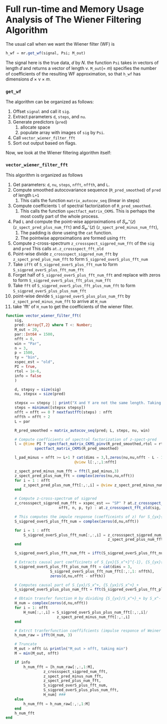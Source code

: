 # Full run-time and Memory Usage Analysis of The Wiener Filtering Algorithm

The usual call when we want the Wiener filter (WF) is
```julia
h_wf = mr.get_wf(signal, Psi; M_out)
```
The signal here is the true data, 𝑑 by 𝑁. the function `Psi` takes in vectors of length 𝑑 and returns a vector of length ν. `M_out`(= 𝑚) specifies the number of coefficients of the resulting WF approximation, so that `h_wf` has dimensions 𝑑 × ν × 𝑚.

### `get_wf`
The algorithm can be organized as follows:
1. Offset `signal` and call it `sig`.
2. Extract parameters `d`, `steps`, and `nu`.
3. Generate predictors (`pred`)
   1. allocate space
   2. populate array with images of `sig` by `Psi`.
4. Call `vector_wiener_filter_fft`
5. Sort out output based on flags.

Now, we look at the Wiener filtering algorithm itself:

### `vector_wiener_filter_fft`
This algorithm is organized as follows
1. Get parameters: `d`, `nu`, `steps`, `nfft`, `nffth`, and `L`.
2. Compute smoothed autocovariance sequence (`R_pred_smoothed`) of `pred` of length `L+1`
   1. This calls the function `matrix_autocov_seq` (linear in steps)
3. Compute coefficients `l` of spectral factorization of `R_pred_smoothed`.
   1. This calls the function `spectfact_matrix_CKMS`. This is perhaps the most costly part of the      whole process.
4. Pad `L` and compute the point-wise approximations of 𝑆ₚᵣ⁺(𝑧) (`z_spect_pred_plus_num_fft`) and 𝑆ₚᵣ⁻(𝑧) (`z_spect_pred_minus_num_fft`),
   1. The padding is done useing the `cat` function.
   2. The pointwise approximations are  formed using `fft`
5. Compute z-cross-spectrum `z_crossspect_sigpred_num_fft` of the `sig` and `pred`
   This calls `at.z_crossspect_fft_old`
6. Point-wise divide  `z_crossspect_sigpred_num_fft` by `z_spect_pred_plus_num_fft` to form `S_sigpred_overS_plus_fft_num`
7. Take `ifft` of `S_sigpred_overS_plus_fft_num` to form `S_sigpred_overS_plus_fft_num_fft`
8. Forget half of `S_sigpred_overS_plus_fft_num_fft` and replace with zeros to form `S_sigpred_overS_plus_fft_plus_num_fft`
9. Take `fft` of `S_sigpred_overS_plus_fft_plus_num_fft` to form `S_sigpred_overS_plus_plus_num_fft`
10. point-wise devide `S_sigpred_overS_plus_plus_num_fft` by `z_spect_pred_minus_num_fft` to arrive at `H_num`
11. take 'fft' of `H_num` to get the coefficients of the wiener filter.

```julia
function vector_wiener_filter_fft(
    sig,
    pred::Array{T,2} where T <: Number;
    M_out = 20,
    par::Int64 = 1500,
    nfft = 0,
    win = "Par",
    n = 3,
    p = 1500,
    ty = "bin",
    xspec_est = "old",
    PI = true,
    rtol = 1e-6,
    info = false
    )

    d, stepsy = size(sig)
    nu, stepsx = size(pred)

    stepsx == stepsy || print("X and Y are not the same length. Taking min.")
    steps = minimum([stepsx stepsy])
    nfft = nfft == 0 ? nextfastfft(steps) : nfft
    nffth = nfft ÷ 2
    L = par

    R_pred_smoothed = matrix_autocov_seq(pred; L, steps, nu, win)

    # Compute coefficients of spectral factorization of z-spect-pred
    l = @time PI ? spectfact_matrix_CKMS_pinv(R_pred_smoothed,rtol = rtol) :
             spectfact_matrix_CKMS(R_pred_smoothed)

    l_pad_minus = nfft >= L+1 ? cat(dims = 3,l,zeros(nu,nu,nfft - L - 1)) :
                               @view l[:,:,1:nfft]

    z_spect_pred_minus_num_fft = fft(l_pad_minus,3)
    z_spect_pred_plus_num_fft = complex(zeros(nu,nu,nfft))
    for i = 1 : nfft
        z_spect_pred_plus_num_fft[:,:,i] = @view z_spect_pred_minus_num_fft[:,:,i]'
    end

    # Compute z-cross-spectrum of sigpred
    z_crossspect_sigpred_num_fft = xspec_est == "SP" ? at.z_crossspect_fft(sig, pred;
                        nfft, n, p, ty) : at.z_crossspect_fft_old(sig, pred; L, Nex = nfft);

    # This computes the impule response (coefficeints of z) for S_{yx}{S_x^+}^{-1}
    S_sigpred_overS_plus_fft_num = complex(zeros(d,nu,nfft))

    for i = 1 : nfft
        S_sigpred_overS_plus_fft_num[:,:,i] = z_crossspect_sigpred_num_fft[:,:,i]/
                                              z_spect_pred_plus_num_fft[:,:,i]
    end

    S_sigpred_overS_plus_fft_num_fft = ifft(S_sigpred_overS_plus_fft_num,3)

    # Extracts causal part coefficinets of S_{yx}{S_x^+}^{-1}, {S_{yx}{S_x^+}^{-1}}_+
    S_sigpred_overS_plus_fft_plus_num_fft = cat(dims = 3,
                    S_sigpred_overS_plus_fft_num_fft[:,:,1: nffth],
                    zeros(d,nu,nfft - nffth))

    # Computes causal part of S_{yx}/S_x^+, {S_{yx}/S_x^+}_+
    S_sigpred_overS_plus_plus_num_fft = fft(S_sigpred_overS_plus_fft_plus_num_fft,3);

    # Obtain transfer function H by dividing {S_{yx}/S_x^+}_+ by S_x^-
    H_num = complex(zeros(d,nu,nfft))
    for i = 1: nfft
        H_num[:,:,i] = S_sigpred_overS_plus_plus_num_fft[:,:,i]/
                       z_spect_pred_minus_num_fft[:,:,i]
    end

    # Extrct tranferfunction coeffifcients (impulse responce of Weiner filter)
    h_num_raw = ifft(H_num, 3)

    # Truncate
    M_out > nfft && println("M_out > nfft, taking min")
    M = min(M_out, nfft)

    if info
        h_num_fft = [h_num_raw[:,:,1:M],
                 z_crossspect_sigpred_num_fft,
                 z_spect_pred_minus_num_fft,
                 z_spect_pred_plus_num_fft,
                 S_sigpred_overS_plus_fft_num,
                 S_sigpred_overS_plus_plus_num_fft,
                 H_num] ###
    else
        h_num_fft = h_num_raw[:,:,1:M]
    end
    h_num_fft
end
```
